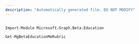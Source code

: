 ```yaml
---
description: "Automatically generated file. DO NOT MODIFY"
---
```


```powershellv2

Import-Module Microsoft.Graph.Beta.Education

Get-MgBetaEducationMeRubric

```